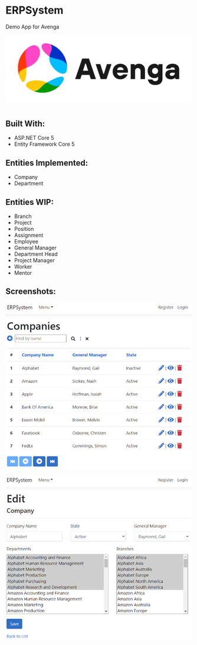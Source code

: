 ﻿ERPSystem<br />
=========
Demo App for Avenga<br />

![CompanyIndex](wwwroot/images/avenga-logo.png)<br /><br />

Built With:<br />
--------------------
- ASP.NET Core 5
- Entity Framework Core 5

Entities Implemented:<br />
--------------------
- Company
- Department

Entities WIP:<br />
------------
- Branch
- Project
- Position
- Assignment
- Employee
- General Manager
- Department Head
- Project Manager
- Worker
- Mentor

Screenshots:<br />
-----------
![CompanyIndex](Screenshots/CompanyIndex.png)<br /><br />
![CompanyEdit](Screenshots/CompanyEdit.png)<br /><br />